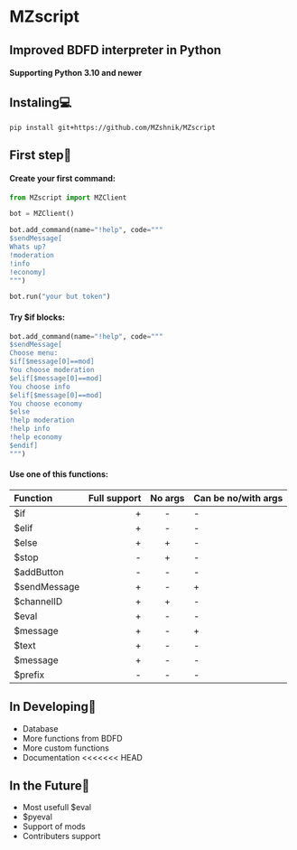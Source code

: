 # MZscript
## Improved BDFD interpreter in Python
#### Supporting Python 3.10 and newer
## Instaling💻
```
pip install git+https://github.com/MZshnik/MZscript
```

## First step🎉
#### Create your first command:
```py
from MZscript import MZClient

bot = MZClient()

bot.add_command(name="!help", code="""
$sendMessage[
Whats up?
!moderation
!info
!economy]
""")

bot.run("your but token")
```
#### Try $if blocks:
```py
bot.add_command(name="!help", code="""
$sendMessage[
Choose menu:
$if[$message[0]==mod]
You choose moderation
$elif[$message[0]==mod]
You choose info
$elif[$message[0]==mod]
You choose economy
$else
!help moderation
!help info
!help economy
$endif]
""")
```

#### Use one of this functions:
| Function        | Full support | No args | Can be no/with args |
| :-------------- |------------: | :-: | :- |
|$if|+|-|-
|$elif|+|-|-
|$else|+|+|-
|$stop|-|+|-
|$addButton|-|-|-
|$sendMessage|+|-|+
|$channelID|+|+|-
|$eval|+|-|-
|$message|+|-|+
|$text|+|-|-
|$message|+|-|-
|$prefix|-|-|-
## In Developing🔨
- Database
- More functions from BDFD
- More custom functions
- Documentation
<<<<<<< HEAD
## In the Future🚀
- Most usefull $eval
- $pyeval
- Support of mods
- Сontributers support
